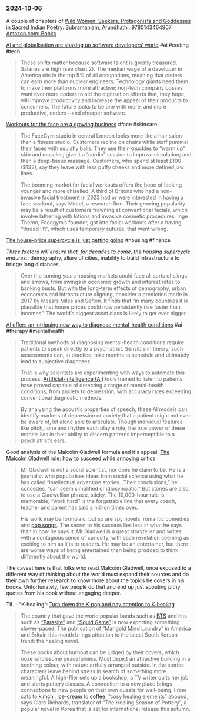 ### 2024-10-06
A couple of chapters of [Wild Women: Seekers, Protagonists and Goddesses in Sacred Indian Poetry: Subramaniam, Arundhathi: 9780143464907: Amazon.com: Books](https://www.amazon.com/Wild-Women-Seekers-Protagonists-Goddesses/dp/0143464906)

[AI and globalisation are shaking up software developers’ world](https://www.economist.com/business/2024/09/29/ai-and-globalisation-are-shaking-up-software-developers-world) #ai #coding #tech

> These shifts matter because software talent is greatly treasured. Salaries are high (see chart 2). The median wage of a developer in America sits in the top 5% of all occupations, meaning that coders can earn more than nuclear engineers. Technology giants need them to make their platforms more attractive; non-tech company bosses want ever more coders to aid the digitisation efforts that, they hope, will improve productivity and increase the appeal of their products to consumers. The future looks to be one with more, and more productive, coders—and cheaper software.

[Workouts for the face are a growing business](https://www.economist.com/business/2024/10/03/workouts-for-the-face-are-a-growing-business) #face #skincare 

> The FaceGym studio in central London looks more like a hair salon than a fitness studio. Customers recline on chairs while staff pummel their faces with squishy balls. They use their knuckles to “warm up” skin and muscles; give it a “cardio” session to improve circulation; and then a deep-tissue massage. Customers, who spend at least £100 ($133), say they leave with less puffy cheeks and more defined jaw lines.
> 
> The booming market for facial workouts offers the hope of looking younger and more chiselled. A third of Britons who had a non-invasive facial treatment in 2023 had or were interested in having a face workout, says Mintel, a research firm. Their growing popularity may be a result of customers frowning at conventional facials, which involve lathering with lotions and invasive cosmetic procedures. Inge Theron, Facegym’s founder, got into facial workouts after a having “thread lift”, which uses temporary sutures, that went wrong.

[The house-price supercycle is just getting going](https://www.economist.com/finance-and-economics/2024/10/01/the-house-price-supercycle-is-just-getting-going) #housing #finance 

_Three factors will ensure that, for decades to come, the housing supercycle endures._: demography, allure of cities, inability to build infrastructure to bridge long distances

> Over the coming years housing markets could face all sorts of slings and arrows, from swings in economic growth and interest rates to banking busts. But with the long-term effects of demography, urban economics and infrastructure aligning, consider a prediction made in 2017 by Messrs Miles and Sefton. It finds that “in many countries it is plausible that house prices could now persistently rise faster than incomes”. The world’s biggest asset class is likely to get ever bigger.

[AI offers an intriguing new way to diagnose mental-health conditions](https://www.economist.com/science-and-technology/2024/10/02/ai-offers-an-intriguing-new-way-to-diagnose-mental-health-conditions) #ai #therapy #mentalhealth 

> Traditional methods of diagnosing mental-health conditions require patients to speak directly to a psychiatrist. Sensible in theory, such assessments can, in practice, take months to schedule and ultimately lead to subjective diagnoses.
> 
> That is why scientists are experimenting with ways to automate this process. [Artificial-intelligence (AI)](https://www.economist.com/topics/artificial-intelligence) tools trained to listen to patients have proved capable of detecting a range of mental-health conditions, from anxiety to depression, with accuracy rates exceeding conventional diagnostic methods.
> 
> By analysing the acoustic properties of speech, these AI models can identify markers of depression or anxiety that a patient might not even be aware of, let alone able to articulate. Though individual features like pitch, tone and rhythm each play a role, the true power of these models lies in their ability to discern patterns imperceptible to a psychiatrist’s ears.

Good analysis of the Malcolm Gladwell formula and it's appeal: [The Malcolm Gladwell rule: how to succeed while annoying critics](https://www.economist.com/culture/2024/09/27/the-malcolm-gladwell-rule-how-to-succeed-while-annoying-critics)

> Mr Gladwell is not a social scientist, nor does he claim to be. He is a journalist who popularises ideas from social science using what he has called “intellectual adventure stories…Their conclusions,” he concedes, “can seem simplified or idiosyncratic.” But stories are also, to use a Gladwellian phrase, sticky. The 10,000-hour rule is memorable; “work hard” is the forgettable line that every coach, teacher and parent has said a million times over.
> 
> His work may be formulaic, but so are spy novels, romantic comedies and [pop songs](https://www.economist.com/graphic-detail/2023/02/03/max-martin-knows-how-to-create-a-number-one-hit). The secret to his success lies less in what he says than in how he says it. Mr Gladwell is a great storyteller and writes with a contagious sense of curiosity, with each revelation seeming as exciting to him as it is to readers. He may be an entertainer, but there are worse ways of being entertained than being prodded to think differently about the world.

The caveat here is that folks who read Malcolm Gladwell, once exposed to a different way of thinking about the world must expand their sources and do their own further research to know more about the topics he covers in his books. Unfortunately, few people do that and end up just spouting pithy quotes from his book without engaging deeper.

TIL - “K-healing”: [Turn down the K-pop and pay attention to K-healing](https://www.economist.com/culture/2024/10/03/turn-down-the-k-pop-and-pay-attention-to-k-healing)

> The country that gave the world popular bands such as [BTS](https://www.economist.com/asia/2022/06/23/what-is-the-legacy-of-bts-the-worlds-biggest-boyband) and hits such as [“Parasite”](https://www.economist.com/books-and-arts/2020/02/13/the-oscars-triumph-of-parasite) and [“Squid Game”](https://www.economist.com/asia/2021/10/09/south-koreans-are-bemused-by-the-global-success-of-squid-game) is now exporting something slower-paced. The publication of “Marigold Mind Laundry” in America and Britain this month brings attention to the latest South Korean trend: the healing novel.
> 
> These books about burnout can be judged by their covers, which ooze wholesome peacefulness. Most depict an attractive building in a soothing colour, with nature artfully arranged outside. In the stories characters leave behind stress in search of something more meaningful. A high-flier sets up a bookshop; a TV writer quits her job and starts pottery classes. A connection to a new place brings connections to new people on their own quests for well-being. From cats to [kimchi](https://www.economist.com/1843/2018/06/25/the-politics-of-kimchi), [ice-cream](https://www.economist.com/culture/2023/07/13/when-it-comes-to-ice-cream-the-instinct-to-innovate-is-misguided) to [coffee](https://www.economist.com/science-and-technology/2024/01/23/can-scientists-save-your-morning-cup-of-coffee), “cosy healing elements” abound, says Clare Richards, translator of “The Healing Season of Pottery”, a popular novel in Korea that is set for international release this autumn.